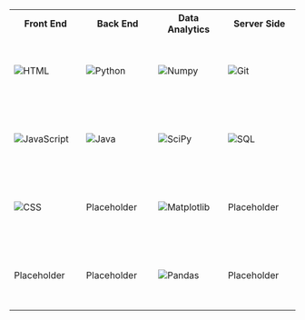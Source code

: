 <!DOCTYPE html>
<!-- Profile for github-->
<html lang="en">
  <table>
    <style> td {height: 120px; width: 120px;} </style>
      <tr>
        <th>Front End</th>
        <th>Back End</th>
        <th>Data Analytics</th>
        <th>Server Side</th>
      </tr>
      <tr>
        <td><img src="https://upload.wikimedia.org/wikipedia/commons/thumb/8/82/Devicon-html5-plain.svg/800px-Devicon-html5-plain.svg.png" alt="HTML"></td>
        <td><img src="https://s3.dualstack.us-east-2.amazonaws.com/pythondotorg-assets/media/community/logos/python-logo-only.png" alt="Python"></td>
        <td><img src="https://www.freedownloadlogo.com/logos/n/numpy.svg" alt="Numpy"></td>
        <td><img src="https://upload.wikimedia.org/wikipedia/commons/e/e0/Git-logo.svg" alt="Git"></td>
       </tr>
       <tr>
        <td><img src="https://upload.wikimedia.org/wikipedia/commons/thumb/9/99/Unofficial_JavaScript_logo_2.svg/1024px-Unofficial_JavaScript_logo_2.svg.png" alt="JavaScript" ></td>
        <td><img src="https://upload.wikimedia.org/wikipedia/ru/3/39/Java_logo.svg" alt="Java" ></td>
        <td><img src="https://upload.wikimedia.org/wikipedia/commons/b/b2/SCIPY_2.svg" alt="SciPy"></td>
        <td><img src="https://upload.wikimedia.org/wikipedia/commons/6/6f/Sql_database_shortcut_icon.png" alt="SQL"></td>
       </tr>
       <tr>
        <td><img src="https://upload.wikimedia.org/wikipedia/commons/d/d5/CSS3_logo_and_wordmark.svg" alt="CSS"></td>
        <td>Placeholder</td>
        <td><img src="https://upload.wikimedia.org/wikipedia/commons/8/84/Matplotlib_icon.svg" alt="Matplotlib"></td>
        <td>Placeholder</td>
       </tr>
       <tr>
         <td>Placeholder</td>
         <td>Placeholder</td>
         <td><img src="https://upload.wikimedia.org/wikipedia/commons/2/22/Pandas_mark.svg" alt="Pandas"></td>
         <td>Placeholder</td>
       </tr>
   </table>
</html>
